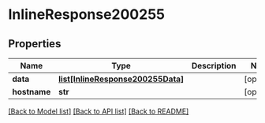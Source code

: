 # InlineResponse200255

## Properties
Name | Type | Description | Notes
------------ | ------------- | ------------- | -------------
**data** | [**list[InlineResponse200255Data]**](InlineResponse200255Data.md) |  | [optional] 
**hostname** | **str** |  | [optional] 

[[Back to Model list]](../README.md#documentation-for-models) [[Back to API list]](../README.md#documentation-for-api-endpoints) [[Back to README]](../README.md)

